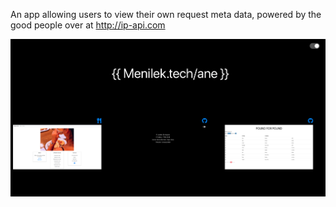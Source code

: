 An app allowing users to view their own request meta data, powered by the good people over at http://ip-api.com

![dashboard](/home.png)
